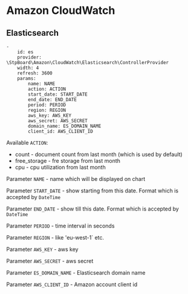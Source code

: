 # Amazon CloudWatch

## Elasticsearch

```
-
    id: es
    provider: \StpBoard\Amazon\CloudWatch\Elasticsearch\ControllerProvider
    width: 4
    refresh: 3600
    params:
        name: NAME
        action: ACTION
        start_date: START_DATE
        end_date: END_DATE
        period: PERIOD
        region: REGION
        aws_key: AWS_KEY
        aws_secret: AWS_SECRET
        domain_name: ES_DOMAIN_NAME
        client_id: AWS_CLIENT_ID
```

Available `ACTION`:

* count - document count from last month (which is used by default)
* free_storage - fre storage from last month
* cpu - cpu utilization from last month

Parameter `NAME` - name which will be displayed on chart

Parameter `START_DATE` - show starting from this date. Format which is accepted by `DateTime`

Parameter `END_DATE` - show till this date. Format which is accepted by `DateTime`

Parameter `PERIOD` - time interval in seconds  

Parameter `REGION` - like 'eu-west-1` etc.

Parameter `AWS_KEY` - aws key

Parameter `AWS_SECRET` - aws secret

Parameter `ES_DOMAIN_NAME` - Elasticsearch domain name

Parameter `AWS_CLIENT_ID` - Amazon account client id
